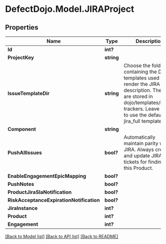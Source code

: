 # DefectDojo.Model.JIRAProject
## Properties

Name | Type | Description | Notes
------------ | ------------- | ------------- | -------------
**Id** | **int?** |  | [optional] 
**ProjectKey** | **string** |  | [optional] 
**IssueTemplateDir** | **string** | Choose the folder containing the Django templates used to render the JIRA issue description. These are stored in dojo/templates/issue-trackers. Leave empty to use the default jira_full templates. | [optional] 
**Component** | **string** |  | [optional] 
**PushAllIssues** | **bool?** | Automatically maintain parity with JIRA. Always create and update JIRA tickets for findings in this Product. | [optional] 
**EnableEngagementEpicMapping** | **bool?** |  | [optional] 
**PushNotes** | **bool?** |  | [optional] 
**ProductJiraSlaNotification** | **bool?** |  | [optional] 
**RiskAcceptanceExpirationNotification** | **bool?** |  | [optional] 
**JiraInstance** | **int?** |  | [optional] 
**Product** | **int?** |  | [optional] 
**Engagement** | **int?** |  | [optional] 

[[Back to Model list]](../README.md#documentation-for-models) [[Back to API list]](../README.md#documentation-for-api-endpoints) [[Back to README]](../README.md)

